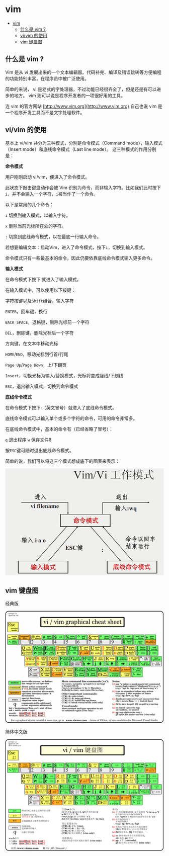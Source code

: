 # vim

- [vim](#vim)
  - [什么是 vim ?](#什么是-vim-)
  - [vi/vim 的使用](#vivim-的使用)
  - [vim 键盘图](#vim-键盘图)

## 什么是 vim ?

Vim 是从 vi 发展出来的一个文本编辑器。代码补完、编译及错误跳转等方便编程的功能特别丰富，在程序员中被广泛使用。

简单的来说， vi 是老式的字处理器，不过功能已经很齐全了，但是还是有可以进步的地方。 vim 则可以说是程序开发者的一项很好用的工具。

连 vim 的官方网站 [http://www.vim.org](http://www.vim.org) 自己也说 vim 是一个程序开发工具而不是文字处理软件。

## vi/vim 的使用

基本上 vi/vim 共分为三种模式，分别是命令模式（Command mode），输入模式（Insert mode）和底线命令模式（Last line mode）。 这三种模式的作用分别是：

**命令模式**

用户刚刚启动 vi/vim，便进入了命令模式。

此状态下敲击键盘动作会被 Vim 识别为命令，而非输入字符。比如我们此时按下`i`，并不会输入一个字符，`i`被当作了一个命令。

以下是常用的几个命令：

`i` 切换到输入模式，以输入字符。

`x` 删除当前光标所在处的字符。

`:` 切换到底线命令模式，以在最底一行输入命令。

若想要编辑文本：启动Vim，进入了命令模式，按下`i`，切换到输入模式。

命令模式只有一些最基本的命令，因此仍要依靠底线命令模式输入更多命令。

**输入模式**

在命令模式下按下i就进入了输入模式。

在输入模式中，可以使用以下按键：

字符按键以及`Shift`组合，输入字符

`ENTER`，回车键，换行

`BACK SPACE`，退格键，删除光标前一个字符

`DEL`，删除键，删除光标后一个字符

方向键，在文本中移动光标

`HOME`/`END`，移动光标到行首/行尾

`Page Up`/`Page Down`，上/下翻页

`Insert`，切换光标为输入/替换模式，光标将变成竖线/下划线

`ESC`，退出输入模式，切换到命令模式

**底线命令模式**

在命令模式下按下:（英文冒号）就进入了底线命令模式。

底线命令模式可以输入单个或多个字符的命令，可用的命令非常多。

在底线命令模式中，基本的命令有（已经省略了冒号）：

`q` 退出程序
`w` 保存文件ß

按`ESC`键可随时退出底线命令模式。

简单的说，我们可以将这三个模式想成底下的图表来表示：

<img alt="vim 工作模式" src="./resource/vim-vi-work-mode.png">

## vim 键盘图

经典版

<img alt="经典版" src="./resource/vi-vim-cheat-sheet.png">

简体中文版

<img alt="简体中文版" src="./resource/vi-vim-cheat-sheet-sch.png">
